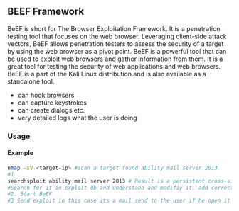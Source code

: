 ## BEEF Framework
BeEF is short for The Browser Exploitation Framework. It is a penetration testing tool that focuses on the web browser. Leveraging client-side attack vectors, BeEF allows penetration testers to assess the security of a target by using the web browser as a pivot point. BeEF is a powerful tool that can be used to exploit web browsers and gather information from them. It is a great tool for testing the security of web applications and web browsers. BeEF is a part of the Kali Linux distribution and is also available as a standalone tool.
- can hook browsers
- can capture keystrokes
- can create dialogs etc.
- very detailed logs what the user is doing

### Usage
#### Example
```sh
nmap -sV <target-ip> #scan a target found ability mail server 2013
#1
searchsploit ability mail server 2013 # Result is a persistent cross-site scripting vulnerability
#Search for it in exploit db and understand and modifiy it, add correct ip for the hook to beef
#2. Start BeEF
#3 Send exploit in this case its a mail send to the user if he open it in ability mail server, the XSS vulnerability is used to hook him
```

